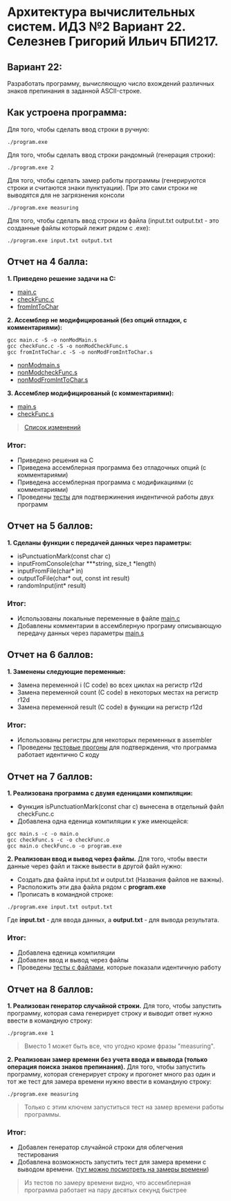 # Архитектура вычислительных систем. ИДЗ №2 Вариант 22. Селезнев Григорий Ильич БПИ217.

## Вариант 22:
Разработать программу, вычисляющую число вхождений различных знаков препинания в заданной ASCII-строке.

## Как устроена программа:
Для того, чтобы сделать ввод строки в ручную:
```
./program.exe
```
Для того, чтобы сделать ввод строки рандомный (генерация строки):
```
./program.exe 2
```
Для того, чтобы сделать замер работы программы (генерируются строки и считаются знаки пунктуации). При это сами строки не выводятся для не загрязнения консоли
```
./program.exe measuring
```
Для того, чтобы сделать ввод строки из файла (input.txt output.txt - это созданные файлы который лежит рядом с .exe):
```
./program.exe input.txt output.txt
```

## Отчет на 4 балла:

**1. Приведено решение задачи на С:**
* [main.c](https://github.com/Grisha1232/ABC_HW2/blob/d045336a1c9d9b707635d15b5db7e82ad5852656/C%20code/main.c)
* [checkFunc.c](https://github.com/Grisha1232/ABC_HW2/blob/d045336a1c9d9b707635d15b5db7e82ad5852656/C%20code/checkFunc.c)
* [fromIntToChar](https://github.com/Grisha1232/ABC_HW2/blob/2d3f19fdd03e04c6370ad2e7ab01b2abceaebaaa/C%20code/fromIntToChar.c)

**2. Ассемблер не модифицированый (без опций отладки, с комментариями):**
```
gcc main.c -S -o nonModMain.s
gcc checkFunc.c -S -o nonModCheckFunc.s
gcc fromIntToChar.c -S -o nonModFromIntToChar.s
```
* [nonModmain.s](https://github.com/Grisha1232/ABC_HW2/blob/1ca575f339a62209288e3ad6f3c736adb7176784/Assembler%20non%20mod/nonModmain.s)
* [nonModcheckFunc.s](https://github.com/Grisha1232/ABC_HW2/blob/1ca575f339a62209288e3ad6f3c736adb7176784/Assembler%20non%20mod/nonModmain.s)
* [nonModFromIntToChar.s]()

**3. Ассемблер модифицированый (с комментариями):**
* [main.s](https://github.com/Grisha1232/ABC_HW2/blob/48b2c426b5356b4621fed315a6829a024582d122/Assembler/main.s)
* [checkFunc.s](https://github.com/Grisha1232/ABC_HW2/blob/48b2c426b5356b4621fed315a6829a024582d122/Assembler/checkFunc.s)
> [Список изменений](https://github.com/Grisha1232/ABC_HW2/blob/48b2c426b5356b4621fed315a6829a024582d122/Assembler/modification.md)


### Итог:
* Приведено решения на С
* Приведена ассемблерная программа без отладочных опций (с комментариями)
* Приведена ассемблерная программа с модификациями  (с комментариями)
* Проведены [тесты](https://github.com/Grisha1232/ABC_HW2/blob/172f26346ab041398afd02f12694f86c6d8afe9d/C%20code/Tests/test.md) для подтвержинения индентичной работы двух программ

## Отчет на 5 баллов:

**1. Сделаны функции с передачей данных через параметры:**  
* isPunctuationMark(const char c)
* inputFromConsole(char ***string, size_t *length)
* inputFromFile(char* in)
* outputToFile(char* out, const int result)
* randomInput(int* result)

### Итог: 
* Использованы локальные переменные в файле [main.c](https://github.com/Grisha1232/ABC_HW2/blob/d045336a1c9d9b707635d15b5db7e82ad5852656/C%20code/main.c)  
* Добавлены комментарии в ассемблерную програму описывающую передачу данных через параметры [main.s](https://github.com/Grisha1232/ABC_HW2/blob/48b2c426b5356b4621fed315a6829a024582d122/Assembler/main.s)  

## Отчет на 6 баллов:

**1. Заменены следующие переменные:**
* Замена переменной i (C code) во всех циклах на регистр r12d
* Замена переменной count (C code) в некоторых местах на регистр r12d
* Замена переменной result (C code) в функции на регистр r12d

### Итог:
* Использованы регистры для некоторых переменных в assembler
* Проведены [тестовые прогоны](https://github.com/Grisha1232/ABC_HW2/blob/db276b4c2f406b24840ed629068590b26d19f6b2/Assembler/Tests/test.md) для подтверждения, что программа работает идентично C коду

## Отчет на 7 баллов:

**1. Реализована программа с двумя еденицами компиляции:**
* Функция isPunctuationMark(const char c) вынесена в отдельный файл checkFunc.c
* Добавлена одна еденица компиляции к уже имеющейся:
```
gcc main.s -c -o main.o
gcc checkFunc.s -c -o checkFunc.o
gcc main.o checkFunc.o -o program.exe
```

**2. Реализован ввод и вывод через файлы.** Для того, чтобы ввести данные через файл и также вывести в другой файл нужно:
* Создать два файла input.txt и output.txt (Названия файлов не важны).
* Расположить эти два файла рядом с **program.exe**
* Прописать в командной строке:
```
./program.exe input.txt output.txt
```
Где **input.txt** - для ввода данных, а **output.txt** - для вывода результата.

### Итог: 
* Добавлена еденица компиляции
* Добавлен ввод и вывод через файлы
* Проведены [тесты с файлами](https://github.com/Grisha1232/ABC_HW2/blob/05d644c2aff69349c4c50eb9dd1fe4e32a739fb8/Assembler/Tests/testWithFilesInputOutput.md), которые показали идентичную работу

## Отчет на 8 баллов:

**1. Реализован генератор случайной строки.**
Для того, чтобы запустить программу, которая сама генерирует строку и выводит ответ нужно ввести в командную строку:
```
./program.exe 1
```
> Вместо 1 может быть все, что угодно кроме фразы "measuring".

**2. Реализован замер времени без учета ввода и ввывода (только операция поиска знаков препинания).**
Для того, чтобы запустить программу, которая сгенерирует строку и прогонет много раз один и тот же тест для замера времени нужно ввести в командную строку:
```
./program.exe measuring
```
> Только с этим ключем запуститься тест на замер времени работы программы.

### Итог:
* Добавлен генератор случайной строки для облегчения тестирования
* Добавлена возможность запустить тест для замера времени с выводом времени. ([тут можно посмотреть на замеры времени](https://github.com/Grisha1232/ABC_HW2/blob/0bbd92b4353d397dc2f944bfb44f4efd6c012706/Time%20Test/test.md))
> Из тестов по замеру времени видно, что ассемблерная программа работает на пару десятых секунд быстрее
